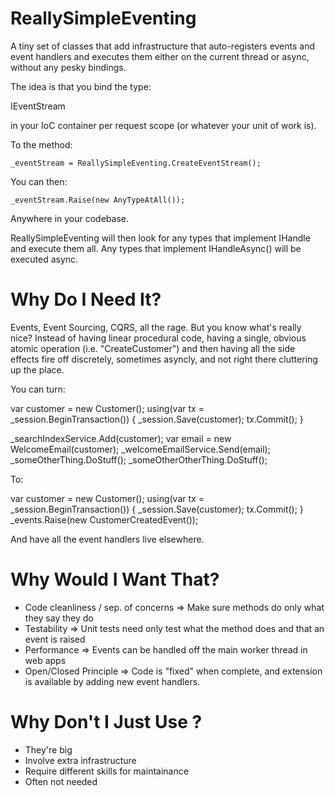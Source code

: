 ReallySimpleEventing
====================

A tiny set of classes that add infrastructure that auto-registers events and event handlers and executes them either on the current thread or async, without any pesky bindings.

The idea is that you bind the type:

  IEventStream 
  
in your IoC container per request scope (or whatever your unit of work is).

To the method:

    _eventStream = ReallySimpleEventing.CreateEventStream();

You can then:

    _eventStream.Raise(new AnyTypeAtAll());

Anywhere in your codebase.

ReallySimpleEventing will then look for any types that implement IHandle<TTypeName> and execute them all.
Any types that implement IHandleAsync<TTypeName>() will be executed async.

Why Do I Need It?
=================

Events, Event Sourcing, CQRS, all the rage. But you know what's really nice? Instead of having linear procedural code, having a single, obvious atomic operation (i.e. "CreateCustomer") and then having all the side effects fire off discretely, sometimes asyncly, and not right there cluttering up the place.

You can turn:

  var customer = new Customer();
  using(var tx = _session.BeginTransaction())
  {
    _session.Save(customer);
    tx.Commit();
  }

  _searchIndexService.Add(customer);
  var email = new WelcomeEmail(customer);
  _welcomeEmailService.Send(email);
  _someOtherThing.DoStuff();
  _someOtherOtherThing.DoStuff();

To:

  var customer = new Customer();
  using(var tx = _session.BeginTransaction())
  {
    _session.Save(customer);
    tx.Commit();
  }
  _events.Raise(new CustomerCreatedEvent());
  
  
And have all the event handlers live elsewhere.

Why Would I Want That?
====================

- Code cleanliness / sep. of concerns => Make sure methods do only what they say they do
- Testability => Unit tests need only test what the method does and that an event is raised
- Performance => Events can be handled off the main worker thread in web apps
- Open/Closed Principle => Code is "fixed" when complete, and extension is available by adding new event handlers.

Why Don't I Just Use <Some Enterprise Service Bus>?
===================================================

- They're big
- Involve extra infrastructure
- Require different skills for maintainance
- Often not needed

